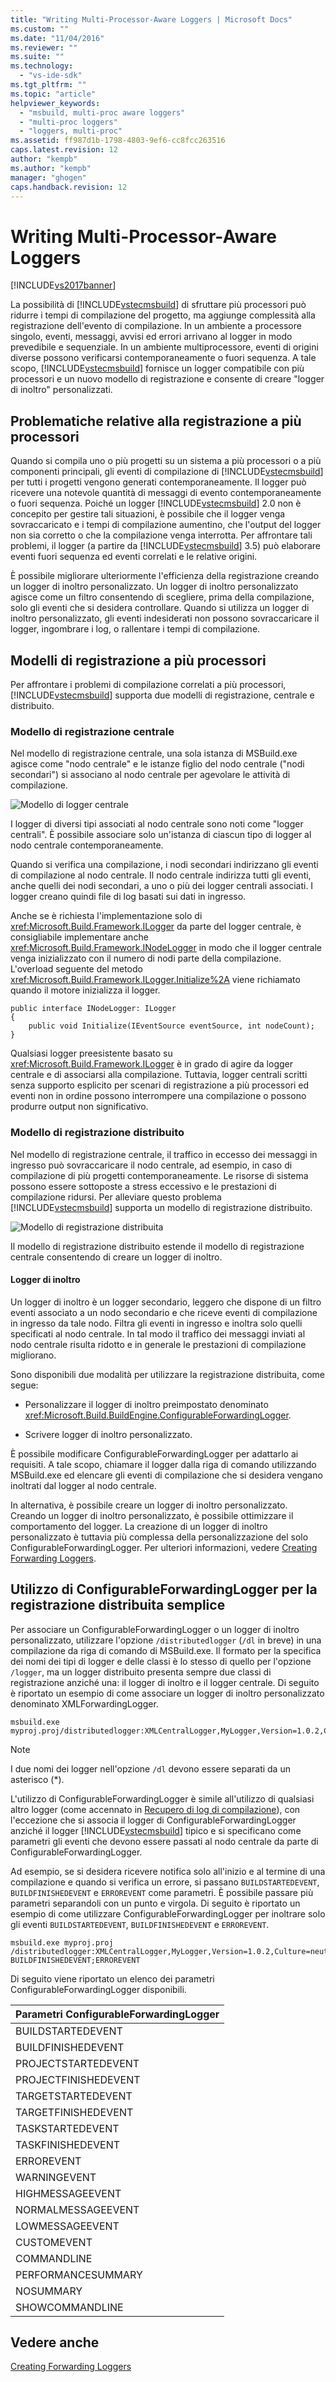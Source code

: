 ```yaml
---
title: "Writing Multi-Processor-Aware Loggers | Microsoft Docs"
ms.custom: ""
ms.date: "11/04/2016"
ms.reviewer: ""
ms.suite: ""
ms.technology: 
  - "vs-ide-sdk"
ms.tgt_pltfrm: ""
ms.topic: "article"
helpviewer_keywords: 
  - "msbuild, multi-proc aware loggers"
  - "multi-proc loggers"
  - "loggers, multi-proc"
ms.assetid: ff987d1b-1798-4803-9ef6-cc8fcc263516
caps.latest.revision: 12
author: "kempb"
ms.author: "kempb"
manager: "ghogen"
caps.handback.revision: 12
---
```

# Writing Multi-Processor-Aware Loggers
[!INCLUDE[vs2017banner](../code-quality/includes/vs2017banner.md)]

La possibilità di [!INCLUDE[vstecmsbuild](../extensibility/internals/includes/vstecmsbuild_md.md)] di sfruttare più processori può ridurre i tempi di compilazione del progetto, ma aggiunge complessità alla registrazione dell'evento di compilazione.  In un ambiente a processore singolo, eventi, messaggi, avvisi ed errori arrivano al logger in modo prevedibile e sequenziale.  In un ambiente multiprocessore, eventi di origini diverse possono verificarsi contemporaneamente o fuori sequenza.  A tale scopo, [!INCLUDE[vstecmsbuild](../extensibility/internals/includes/vstecmsbuild_md.md)] fornisce un logger compatibile con più processori e un nuovo modello di registrazione e consente di creare "logger di inoltro" personalizzati.  
  
## Problematiche relative alla registrazione a più processori  
 Quando si compila uno o più progetti su un sistema a più processori o a più componenti principali, gli eventi di compilazione di [!INCLUDE[vstecmsbuild](../extensibility/internals/includes/vstecmsbuild_md.md)] per tutti i progetti vengono generati contemporaneamente.  Il logger può ricevere una notevole quantità di messaggi di evento contemporaneamente o fuori sequenza.  Poiché un logger [!INCLUDE[vstecmsbuild](../extensibility/internals/includes/vstecmsbuild_md.md)] 2.0 non è concepito per gestire tali situazioni, è possibile che il logger venga sovraccaricato e i tempi di compilazione aumentino, che l'output del logger non sia corretto o che la compilazione venga interrotta.  Per affrontare tali problemi, il logger \(a partire da [!INCLUDE[vstecmsbuild](../extensibility/internals/includes/vstecmsbuild_md.md)] 3.5\) può elaborare eventi fuori sequenza ed eventi correlati e le relative origini.  
  
 È possibile migliorare ulteriormente l'efficienza della registrazione creando un logger di inoltro personalizzato.  Un logger di inoltro personalizzato agisce come un filtro consentendo di scegliere, prima della compilazione, solo gli eventi che si desidera controllare.  Quando si utilizza un logger di inoltro personalizzato, gli eventi indesiderati non possono sovraccaricare il logger, ingombrare i log, o rallentare i tempi di compilazione.  
  
## Modelli di registrazione a più processori  
 Per affrontare i problemi di compilazione correlati a più processori, [!INCLUDE[vstecmsbuild](../extensibility/internals/includes/vstecmsbuild_md.md)] supporta due modelli di registrazione, centrale e distribuito.  
  
### Modello di registrazione centrale  
 Nel modello di registrazione centrale, una sola istanza di MSBuild.exe agisce come "nodo centrale" e le istanze figlio del nodo centrale \("nodi secondari"\) si associano al nodo centrale per agevolare le attività di compilazione.  
  
 ![Modello di logger centrale](~/msbuild/media/centralnode.png "CentralNode")  
  
 I logger di diversi tipi associati al nodo centrale sono noti come "logger centrali". È possibile associare solo un'istanza di ciascun tipo di logger al nodo centrale contemporaneamente.  
  
 Quando si verifica una compilazione, i nodi secondari indirizzano gli eventi di compilazione al nodo centrale.  Il nodo centrale indirizza tutti gli eventi, anche quelli dei nodi secondari, a uno o più dei logger centrali associati.  I logger creano quindi file di log basati sui dati in ingresso.  
  
 Anche se è richiesta l'implementazione solo di <xref:Microsoft.Build.Framework.ILogger> da parte del logger centrale, è consigliabile implementare anche <xref:Microsoft.Build.Framework.INodeLogger> in modo che il logger centrale venga inizializzato con il numero di nodi parte della compilazione.  L'overload seguente del metodo <xref:Microsoft.Build.Framework.ILogger.Initialize%2A> viene richiamato quando il motore inizializza il logger.  
  
```  
public interface INodeLogger: ILogger  
{  
    public void Initialize(IEventSource eventSource, int nodeCount);  
}  
```  
  
 Qualsiasi logger preesistente basato su <xref:Microsoft.Build.Framework.ILogger> è in grado di agire da logger centrale e di associarsi alla compilazione.  Tuttavia, logger centrali scritti senza supporto esplicito per scenari di registrazione a più processori ed eventi non in ordine possono interrompere una compilazione o possono produrre output non significativo.  
  
### Modello di registrazione distribuito  
 Nel modello di registrazione centrale, il traffico in eccesso dei messaggi in ingresso può sovraccaricare il nodo centrale, ad esempio, in caso di compilazione di più progetti contemporaneamente.  Le risorse di sistema possono essere sottoposte a stress eccessivo e le prestazioni di compilazione ridursi.  Per alleviare questo problema [!INCLUDE[vstecmsbuild](../extensibility/internals/includes/vstecmsbuild_md.md)] supporta un modello di registrazione distribuito.  
  
 ![Modello di registrazione distribuita](~/msbuild/media/distnode.png "DistNode")  
  
 Il modello di registrazione distribuito estende il modello di registrazione centrale consentendo di creare un logger di inoltro.  
  
#### Logger di inoltro  
 Un logger di inoltro è un logger secondario, leggero che dispone di un filtro eventi associato a un nodo secondario e che riceve eventi di compilazione in ingresso da tale nodo.  Filtra gli eventi in ingresso e inoltra solo quelli specificati al nodo centrale.  In tal modo il traffico dei messaggi inviati al nodo centrale risulta ridotto e in generale le prestazioni di compilazione migliorano.  
  
 Sono disponibili due modalità per utilizzare la registrazione distribuita, come segue:  
  
-   Personalizzare il logger di inoltro preimpostato denominato <xref:Microsoft.Build.BuildEngine.ConfigurableForwardingLogger>.  
  
-   Scrivere logger di inoltro personalizzato.  
  
 È possibile modificare ConfigurableForwardingLogger per adattarlo ai requisiti.  A tale scopo, chiamare il logger dalla riga di comando utilizzando MSBuild.exe ed elencare gli eventi di compilazione che si desidera vengano inoltrati dal logger al nodo centrale.  
  
 In alternativa, è possibile creare un logger di inoltro personalizzato.  Creando un logger di inoltro personalizzato, è possibile ottimizzare il comportamento del logger.  La creazione di un logger di inoltro personalizzato è tuttavia più complessa della personalizzazione del solo ConfigurableForwardingLogger.  Per ulteriori informazioni, vedere [Creating Forwarding Loggers](../msbuild/creating-forwarding-loggers.md).  
  
## Utilizzo di ConfigurableForwardingLogger per la registrazione distribuita semplice  
 Per associare un ConfigurableForwardingLogger o un logger di inoltro personalizzato, utilizzare l'opzione `/distributedlogger` \(`/dl` in breve\) in una compilazione da riga di comando di MSBuild.exe.  Il formato per la specifica dei nomi dei tipi di logger e delle classi è lo stesso di quello per l'opzione `/logger`, ma un logger distribuito presenta sempre due classi di registrazione anziché una: il logger di inoltro e il logger centrale.  Di seguito è riportato un esempio di come associare un logger di inoltro personalizzato denominato XMLForwardingLogger.  
  
```  
msbuild.exe myproj.proj/distributedlogger:XMLCentralLogger,MyLogger,Version=1.0.2,Culture=neutral*XMLForwardingLogger,MyLogger,Version=1.0.2,Culture=neutral  
```  
  
> [!NOTE]
>  I due nomi dei logger nell'opzione `/dl` devono essere separati da un asterisco \(\*\).  
  
 L'utilizzo di ConfigurableForwardingLogger è simile all'utilizzo di qualsiasi altro logger \(come accennato in [Recupero di log di compilazione](../msbuild/obtaining-build-logs-with-msbuild.md)\), con l'eccezione che si associa il logger di ConfigurableForwardingLogger anziché il logger [!INCLUDE[vstecmsbuild](../extensibility/internals/includes/vstecmsbuild_md.md)] tipico e si specificano come parametri gli eventi che devono essere passati al nodo centrale da parte di ConfigurableForwardingLogger.  
  
 Ad esempio, se si desidera ricevere notifica solo all'inizio e al termine di una compilazione e quando si verifica un errore, si passano `BUILDSTARTEDEVENT`, `BUILDFINISHEDEVENT` e `ERROREVENT` come parametri.  È possibile passare più parametri separandoli con un punto e virgola.  Di seguito è riportato un esempio di come utilizzare ConfigurableForwardingLogger per inoltrare solo gli eventi `BUILDSTARTEDEVENT`, `BUILDFINISHEDEVENT` e `ERROREVENT`.  
  
```  
msbuild.exe myproj.proj /distributedlogger:XMLCentralLogger,MyLogger,Version=1.0.2,Culture=neutral*ConfigureableForwardingLogger,C:\My.dll;BUILDSTARTEDEVENT; BUILDFINISHEDEVENT;ERROREVENT  
```  
  
 Di seguito viene riportato un elenco dei parametri ConfigurableForwardingLogger disponibili.  
  
|Parametri ConfigurableForwardingLogger|  
|--------------------------------------------|  
|BUILDSTARTEDEVENT|  
|BUILDFINISHEDEVENT|  
|PROJECTSTARTEDEVENT|  
|PROJECTFINISHEDEVENT|  
|TARGETSTARTEDEVENT|  
|TARGETFINISHEDEVENT|  
|TASKSTARTEDEVENT|  
|TASKFINISHEDEVENT|  
|ERROREVENT|  
|WARNINGEVENT|  
|HIGHMESSAGEEVENT|  
|NORMALMESSAGEEVENT|  
|LOWMESSAGEEVENT|  
|CUSTOMEVENT|  
|COMMANDLINE|  
|PERFORMANCESUMMARY|  
|NOSUMMARY|  
|SHOWCOMMANDLINE|  
  
## Vedere anche  
 [Creating Forwarding Loggers](../msbuild/creating-forwarding-loggers.md)
